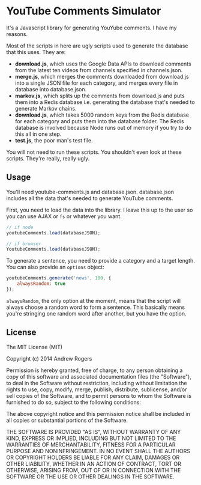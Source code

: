# YouTube Comments Simulator

It's a Javascript library for generating YouYube comments. I have my reasons.

Most of the scripts in here are ugly scripts used to generate the database that this uses. They are:

* **download.js**, which uses the Google Data APIs to download comments from the latest ten videos from channels specified in channels.json.
* **merge.js**, which merges the comments downloaded from download.js into a single JSON file for each category, and merges every file in database into database.json.
* **markov.js**, which splits up the comments from download.js and puts them into a Redis database i.e. generating the database that's needed to generate Markov chains.
* **download.js**, which takes 5000 random keys from the Redis database for each category and puts them into the database folder. The Redis database is involved because Node runs out of memory if you try to do this all in one step.
* **test.js**, the poor man's test file.

You will not need to run these scripts. You shouldn't even look at these scripts. They're really, really ugly.

## Usage

You'll need youtube-comments.js and database.json. database.json includes all the data that's needed to generate YouTube comments.

First, you need to load the data into the library. I leave this up to the user so you can use AJAX or `fs` or whatever you want.
```javascript
// if node
youtubeComments.load(databaseJSON);

// if browser
YoutubeComments.load(databaseJSON);
```

To generate a sentence, you need to provide a category and a target length. You can also provide an `options` object:
```javascript
youtubeComments.generate('news', 100, {
    alwaysRandom: true
});
```
`alwaysRandom`, the only option at the moment, means that the script will always choose a random word to form a sentence. This basically means you're stringing one random word after another, but you have the option.

## License
The MIT License (MIT)

Copyright (c) 2014 Andrew Rogers

Permission is hereby granted, free of charge, to any person obtaining a copy
of this software and associated documentation files (the "Software"), to deal
in the Software without restriction, including without limitation the rights
to use, copy, modify, merge, publish, distribute, sublicense, and/or sell
copies of the Software, and to permit persons to whom the Software is
furnished to do so, subject to the following conditions:

The above copyright notice and this permission notice shall be included in
all copies or substantial portions of the Software.

THE SOFTWARE IS PROVIDED "AS IS", WITHOUT WARRANTY OF ANY KIND, EXPRESS OR
IMPLIED, INCLUDING BUT NOT LIMITED TO THE WARRANTIES OF MERCHANTABILITY,
FITNESS FOR A PARTICULAR PURPOSE AND NONINFRINGEMENT. IN NO EVENT SHALL THE
AUTHORS OR COPYRIGHT HOLDERS BE LIABLE FOR ANY CLAIM, DAMAGES OR OTHER
LIABILITY, WHETHER IN AN ACTION OF CONTRACT, TORT OR OTHERWISE, ARISING FROM,
OUT OF OR IN CONNECTION WITH THE SOFTWARE OR THE USE OR OTHER DEALINGS IN
THE SOFTWARE.

